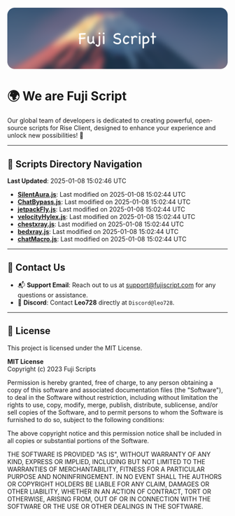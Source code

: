![Banner](.github/b.webp)

# 🌍 **We are Fuji Script**

Our global team of developers is dedicated to creating powerful, open-source scripts for Rise Client, designed to enhance your experience and unlock new possibilities! 🌟

---
<!-- SCRIPTS_NAVIGATION_START -->
## 📂 **Scripts Directory Navigation**

**Last Updated**: 2025-01-08 15:02:46 UTC

- **[SilentAura.js](scripts/SilentAura.js)**: Last modified on 2025-01-08 15:02:44 UTC
- **[ChatBypass.js](scripts/ChatBypass.js)**: Last modified on 2025-01-08 15:02:44 UTC
- **[jetpackFly.js](scripts/jetpackFly.js)**: Last modified on 2025-01-08 15:02:44 UTC
- **[velocityHylex.js](scripts/velocityHylex.js)**: Last modified on 2025-01-08 15:02:44 UTC
- **[chestxray.js](scripts/chestxray.js)**: Last modified on 2025-01-08 15:02:44 UTC
- **[bedxray.js](scripts/bedxray.js)**: Last modified on 2025-01-08 15:02:44 UTC
- **[chatMacro.js](scripts/chatMacro.js)**: Last modified on 2025-01-08 15:02:44 UTC

<!-- SCRIPTS_NAVIGATION_END -->

---

## 💬 **Contact Us**  
- 📬 **Support Email**: Reach out to us at [support@fujiscript.com](mailto:support@fujiscript.com) for any questions or assistance.  
- 💬 **Discord**: Contact **Leo728** directly at `Discord@leo728`.

---

## 📜 **License**

This project is licensed under the MIT License.  

**MIT License**  
Copyright (c) 2023 Fuji Scripts  

Permission is hereby granted, free of charge, to any person obtaining a copy of this software and associated documentation files (the "Software"), to deal in the Software without restriction, including without limitation the rights to use, copy, modify, merge, publish, distribute, sublicense, and/or sell copies of the Software, and to permit persons to whom the Software is furnished to do so, subject to the following conditions:  

The above copyright notice and this permission notice shall be included in all copies or substantial portions of the Software.  

THE SOFTWARE IS PROVIDED "AS IS", WITHOUT WARRANTY OF ANY KIND, EXPRESS OR IMPLIED, INCLUDING BUT NOT LIMITED TO THE WARRANTIES OF MERCHANTABILITY, FITNESS FOR A PARTICULAR PURPOSE AND NONINFRINGEMENT. IN NO EVENT SHALL THE AUTHORS OR COPYRIGHT HOLDERS BE LIABLE FOR ANY CLAIM, DAMAGES OR OTHER LIABILITY, WHETHER IN AN ACTION OF CONTRACT, TORT OR OTHERWISE, ARISING FROM, OUT OF OR IN CONNECTION WITH THE SOFTWARE OR THE USE OR OTHER DEALINGS IN THE SOFTWARE.  
